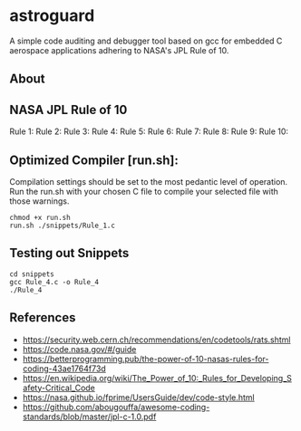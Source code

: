 # astroguard
A simple code auditing and debugger tool based on gcc for embedded C aerospace applications adhering to NASA's JPL Rule of 10.


## About

## NASA JPL Rule of 10
Rule 1:
Rule 2:
Rule 3:
Rule 4:
Rule 5:
Rule 6:
Rule 7:
Rule 8:
Rule 9:
Rule 10:

## Optimized Compiler [run.sh]:
Compilation settings should be set to the most pedantic level of operation.
Run the run.sh with your chosen C file to compile your selected file with those warnings.

```
chmod +x run.sh
run.sh ./snippets/Rule_1.c
```

## Testing out Snippets
```
cd snippets
gcc Rule_4.c -o Rule_4
./Rule_4
```

## References
- https://security.web.cern.ch/recommendations/en/codetools/rats.shtml
- https://code.nasa.gov/#/guide
- https://betterprogramming.pub/the-power-of-10-nasas-rules-for-coding-43ae1764f73d
- https://en.wikipedia.org/wiki/The_Power_of_10:_Rules_for_Developing_Safety-Critical_Code
- https://nasa.github.io/fprime/UsersGuide/dev/code-style.html
- https://github.com/abougouffa/awesome-coding-standards/blob/master/jpl-c-1.0.pdf